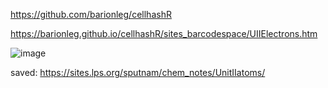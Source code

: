https://github.com/barionleg/cellhashR

https://barionleg.github.io/cellhashR/sites_barcodespace/UIIElectrons.htm

![image](https://github.com/barionleg/cellhashR/assets/102619282/9a8103e4-dab0-4d01-a09c-701861a41ca5)



saved: https://sites.lps.org/sputnam/chem_notes/UnitIIatoms/